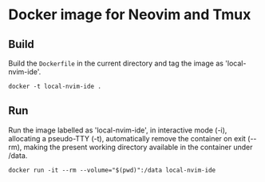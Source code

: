 # Docker image for Neovim and Tmux

## Build

Build the `Dockerfile` in the current directory and tag the image as 'local-nvim-ide'.
```
docker -t local-nvim-ide .
```

## Run

Run the image labelled as 'local-nvim-ide', in interactive mode (-i), allocating a pseudo-TTY (-t), automatically remove the container on exit (--rm), making the present working directory available in the container under /data.
```
docker run -it --rm --volume="$(pwd)":/data local-nvim-ide
```
